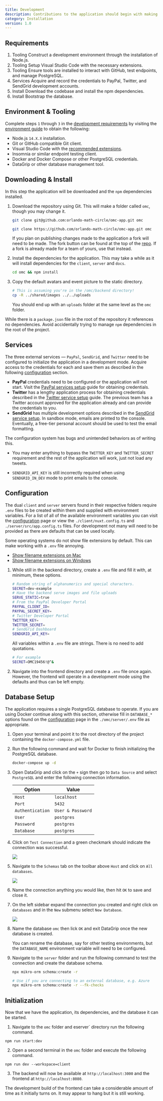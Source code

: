 ```yaml
---
title: Development
description: Contributions to the application should begin with making sure your system has the proper runtime environment, obtaining service credentials, and installing tools you may require.
category: Installation
version: 1.0
---
```


## Requirements

1. <badge style="margin: 0">Tooling</badge> Construct a development environment through the installation of Node.js.
2. <badge style="margin: 0">Tooling</badge> Setup Visual Studio Code with the necessary extensions.
3. <badge style="margin: 0">Tooling</badge> Ensure tools are installed to interact with GitHub, test endpoints, and manage PostgreSQL.
4. <badge style="margin: 0">Services</badge> Acquire and record the credentials to PayPal, Twitter, and SendGrid development accounts.
5. <badge style="margin: 0">Install</badge> Download the codebase and install the npm dependencies.
6. <badge style="margin: 0">Install</badge> Bootstrap the database.

## Environment & Tooling

Complete steps `1` through `3` in the [development requirements](/installation/development#requirements) by visiting the [environment guide](/tools/environment) to obtain the following:

- Node.js `14.X.X` installation.
- Git or GitHub compatible Git client.
- Visual Studio Code with the [recommended extensions](/tools/environment#extensions).
- Insomnia or similar endpoint testing client.
- Docker and Docker Compose or other PostgreSQL credentials.
- DataGrip or other database management tool.

## Downloading & Install

In this step the application will be downloaded and the `npm` dependencies installed.

1.  Download the repository using Git. This will make a folder called `omc`, though you may change it.

    <code-group>
      <code-block label="SSH" active>

    ```bash
    git clone git@github.com:orlando-math-circle/omc-app.git omc
    ```

      </code-block>
      <code-block label="HTTPS">

    ```bash
    git clone https://github.com/orlando-math-circle/omc-app.git omc
    ```

      </code-block>
    </code-group>

    <alert type="info">

    If you plan on publishing changes made to the application a fork will need to be made. The fork button can be found at the top of the [repo](https://github.com/orlando-math-circle/omc-app). If a fork is already made for a team of yours, use that instead.

    </alert>

2.  Install the dependencies for the application. This may take a while as it will install dependencies for the `client`, `server` and `docs`.

    ```bash
    cd omc && npm install
    ```

3.  Copy the default avatars and event picture to the static directory.

    ```bash
    # This is assuming you're in the /omc/backend directory!
    cp -R ../shared/images ../../uploads
    ```

    You should end up with an `uploads` folder at the same level as the `omc` folder.

While there is a `package.json` file in the root of the repository it references no dependencies. Avoid accidentally trying to manage `npm` dependencies in the root of the project.

## Services

The three external services — `PayPal`, `SendGrid`, and `Twitter` need to be configured to initialize the application in a development mode. Acquire access to the credentials for each and save them as described in the following [configuration](/installation/development#configuration) section.

- **PayPal** credentials need to be configured or the application will not start. Visit the [PayPal services setup](/installation/services#paypal) guide for obtaining credentials.
- **Twitter** has a lengthy application process for obtaining credentials described in the [Twitter service setup](/installation/services#twitter) guide. The previous team has a Twitter account approved for the application already and can provide the credentials to you.
- **SendGrid** has multiple development options described in the [SendGrid service setup](/installation/services#sendgrid). In sandbox mode, emails are printed to the console. Eventually, a free-tier personal account should be used to test the email formatting.

<alert type="warning">

The configuration system has bugs and unintended behaviors as of writing this.

- You may enter anything to bypass the `TWITTER_KEY` and `TWITTER_SECRET` requirement and the rest of the application will work, just not load any tweets.

- `SENDGRID_API_KEY` is still incorrectly required when using `SENDGRID_IN_DEV` mode to print emails to the console.

</alert>

## Configuration

The dual `client` and `server` servers found in their respective folders require `.env` files to be created within them and supplied with environment variables. For a list of all of the available environment variables you can visit the [configuration](/installation/configuration) page or view the `./client/nuxt.config.ts` and `./server/src/app.config.ts` files. For development not many will need to be provided as there are defaults that can be used locally.

<alert type="info">

Some operating systems do not show file extensions by default. This can make working with a `.env` file annoying.

- [Show filename extensions on Mac](https://www.npmjs.com/package/dotenv#rules)
- [Show filename extensions on Windows](https://www.thewindowsclub.com/show-file-extensions-in-windows)

</alert>

1. While still in the backend directory, create a `.env` file and fill it with, at minimum, these options.

   ```bash
   # Random string of alphanumerics and special characters.
   SECRET=dev-example
   # Have the backend serve images and file uploads
   SERVE_STATIC=true
   # From the PayPal Developer Portal
   PAYPAL_CLIENT_ID=
   PAYPAL_SECRET_KEY=
   # Twitter Developer Portal
   TWITTER_KEY=
   TWITTER_SECRET=
   # SendGrid Dashboard
   SENDGRID_API_KEY=
   ```

   <alert type="info">

   All variables within a `.env` file are strings. There is no need to add quotations.

   ```bash
   # For example
   SECRET=OMC19456!@^&
   ```

   </alert>

2. Navigate into the frontend directory and create a `.env` file once again. However, the frontend will operate in a development mode using the defaults and thus can be left empty.

## Database Setup

The application requires a single PostgreSQL database to operate. If you are using Docker continue along with this section, otherwise fill in `DATABASE_*` options found on the [configuration](/installation/development#configuration) page in the `./omc/server/.env` file as appropriate.

1. Open your terminal and point it to the root directory of the project containing the `docker-compose.yml` file.

2. Run the following command and wait for Docker to finish initializing the PostgreSQL database.

   ```bash
   docker-compose up -d
   ```

3. Open DataGrip and click on the `+` sign then go to `Data Source` and select `PostgreSQL` and enter the following connection information.

   | Option           | Value             |
   | ---------------- | ----------------- |
   | `Host`           | `localhost`       |
   | `Port`           | `5432`            |
   | `Authentication` | `User & Password` |
   | `User`           | `postgres`        |
   | `Password`       | `postgres`        |
   | `Database`       | `postgres`        |

4. Click on `Test Connection` and a green checkmark should indicate the connection was successful.

   <img src="/omc-app/images/installation/connection.png" />

5. Navigate to the `Schemas` tab on the toolbar above `Host` and click on `All databases`.

   <img src="/omc-app/images/installation/schemas.png" />

6. Name the connection anything you would like, then hit `OK` to save and close it.

7. On the left sidebar expand the connection you created and right click on `databases` and in the `New` submenu select `New Database`.

   <img src="/omc-app/images/installation/create-db.png" />

8. Name the database `omc` then lick `OK` and exit DataGrip once the new database is created.

   You can rename the database, say for other testing environments, but the `DATABASE_NAME` environment variable will need to be configured.

9. Navigate to the `server` folder and run the following command to test the connection and create the database schema.

   <code-group>
     <code-block label="Docker" active>

   ```bash
   npx mikro-orm schema:create -r
   ```

     </code-block>
     <code-block label="Remote">

   ```bash
   # Use if you are connecting to an external database, e.g. Azure
   npx mikro-orm schema:create -r --fk-checks
   ```

     </code-block>
   </code-group>

## Initialization

Now that we have the application, its dependencies, and the database it can be started.

1. Navigate to the `omc` folder and eserver` directory run the following command.

```build
npm run start:dev
```

2. Open a second terminal in the `omc` folder and execute the following command.

```build
npm run dev --workspace=client
```

3. The backend will now be available at `http://localhost:3000` and the frontend at `http://localhost:8080`.

<alert type="warning">

The development build of the frontend can take a considerable amount of time as it initially turns on. It may appear to hang but it is still working.

</alert>
